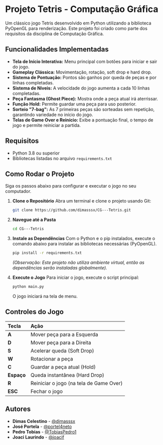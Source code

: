  # Projeto Tetris - Computação Gráfica

Um clássico jogo Tetris desenvolvido em Python utilizando a biblioteca PyOpenGL para renderização. Este projeto foi criado como parte dos requisitos da disciplina de Computação Gráfica.

## Funcionalidades Implementadas

* **Tela de Início Interativa:** Menu principal com botões para iniciar e sair do jogo.
* **Gameplay Clássica:** Movimentação, rotação, soft drop e hard drop.
* **Sistema de Pontuação:** Pontos são ganhos por queda de peças e por linhas completadas.
* **Sistema de Níveis:** A velocidade do jogo aumenta a cada 10 linhas completadas.
* **Peça Fantasma (Ghost Piece):** Mostra onde a peça atual irá aterrissar.
* **Função Hold:** Permite guardar uma peça para uso posterior.
* **Sorteio "7-bag":** As 7 primeiras peças são sorteadas sem repetição, garantindo variedade no início do jogo.
* **Telas de Game Over e Reinício:** Exibe a pontuação final, o tempo de jogo e permite reiniciar a partida.

## Requisitos

* Python 3.8 ou superior
* Bibliotecas listadas no arquivo `requirements.txt`

## Como Rodar o Projeto

Siga os passos abaixo para configurar e executar o jogo no seu computador.

1.  **Clone o Repositório**
    Abra um terminal e clone o projeto usando Git:
    ```bash
    git clone https://github.com/dimasssx/CG---Tetris.git

2.  **Navegue até a Pasta**
    ```bash
    cd CG---Tetris
    ```

3.  **Instale as Dependências**
    Com o Python e o pip instalados, execute o comando abaixo para instalar as bibliotecas necessárias (PyOpenGL).
    ```bash
    pip install -r requirements.txt
    ```
    *(Observação: Este projeto não utiliza ambiente virtual, então as dependências serão instaladas globalmente).*

4.  **Execute o Jogo**
    Para iniciar o jogo, execute o script principal:
    ```bash
    python main.py
    ```
    O jogo iniciará na tela de menu.

## Controles do Jogo

| Tecla | Ação |
| :--- | :--- |
| **A** | Mover peça para a Esquerda |
| **D** | Mover peça para a Direita |
| **S** | Acelerar queda (Soft Drop) |
| **W** | Rotacionar a peça |
| **C** | Guardar a peça atual (Hold) |
| **Espaço** | Queda instantânea (Hard Drop) |
| **R** | Reiniciar o jogo (na tela de Game Over) |
| **ESC**| Fechar o jogo |

## Autores

* **Dimas Celestino** - [@dimasssx](https://github.com/dimasssx)
* **José Portela** - [@portel4neto](https://github.com/portel4neto)
* **Pedro Tobias** - [@TobiasPedro1](https://github.com/TobiasPedro1)
* **Joaci Laurindo** - [@joacif](https://github.com/joacif)
